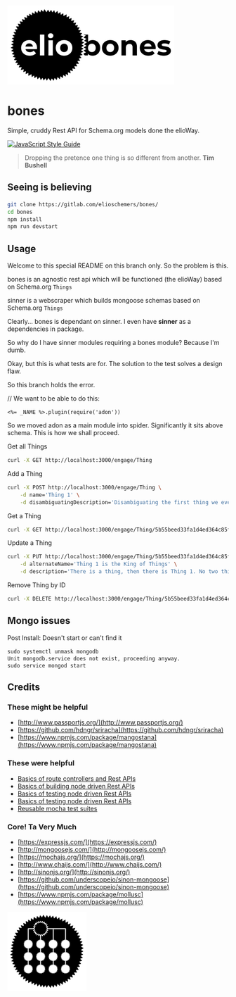 ![](elio-bones-logo.png)

# bones

Simple, cruddy Rest API for Schema.org models done the elioWay.

[![JavaScript Style Guide](https://img.shields.io/badge/code_style-standard-brightgreen.svg)](https://standardjs.com)


> Dropping the pretence one thing is so different from another.
**Tim Bushell**

## Seeing is believing

```bash
git clone https://gitlab.com/elioschemers/bones/
cd bones
npm install
npm run devstart
```

## Usage

Welcome to this special README on this branch only. So the problem is this.

bones is an agnostic rest api which will be functioned (the elioWay) based on Schema.org `Things`

sinner is a webscraper which builds mongoose schemas based on Schema.org `Things`

Clearly... bones is dependant on sinner. I even have **sinner** as a dependencies in package.

So why do I have sinner modules requiring a bones module? Because I'm dumb.

Okay, but this is what tests are for. The solution to the test solves a design flaw.

So this branch holds the error.

// We want to be able to do this:
```ejs
<%= _NAME %>.plugin(require('adon'))
```

So we moved adon as a main module into spider. Significantly it sits above schema. This is how we shall proceed. 

Get all Things
```bash
curl -X GET http://localhost:3000/engage/Thing
```

Add a Thing
```bash
curl -X POST http://localhost:3000/engage/Thing \
    -d name='Thing 1' \
    -d disambiguatingDescription='Disambiguating the first thing we ever added'
```

Get a Thing
```bash
curl -X GET http://localhost:3000/engage/Thing/5b55beed33fa1d4ed364c85f
```

Update a Thing
```bash
curl -X PUT http://localhost:3000/engage/Thing/5b55beed33fa1d4ed364c85f \
    -d alternateName='Thing 1 is the King of Things' \
    -d description='There is a thing, then there is Thing 1. No two things are the same. Thing 1 is best.'
```

Remove Thing by ID
```bash
curl -X DELETE http://localhost:3000/engage/Thing/5b55beed33fa1d4ed364c85f
```

## Mongo issues

Post Install: Doesn't start or can't find it
```
sudo systemctl unmask mongodb
Unit mongodb.service does not exist, proceeding anyway.
sudo service mongod start
```

## Credits

### These might be helpful

* [http://www.passportjs.org/](http://www.passportjs.org/)
* [https://github.com/hdngr/sriracha](https://github.com/hdngr/sriracha)
* [https://www.npmjs.com/package/mangostana](https://www.npmjs.com/package/mangostana)

### These were helpful

* [Basics of route controllers and Rest APIs](https://www.codementor.io/olatundegaruba/nodejs-restful-apis-in-10-minutes-q0sgsfhbd)
* [Basics of building node driven Rest APIs](https://www.djamseed.com/2016/03/30/building-restful-apis-with-express-and-mongodb/)
* [Basics of testing node driven Rest APIs](https://medium.com/nongaap/beginners-guide-to-writing-mongodb-mongoose-unit-tests-using-mocha-chai-ab5bdf3d3b1d)
* [Basics of testing node driven Rest APIs](https://scotch.io/tutorials/test-a-node-restful-api-with-mocha-and-chai)
* [Reusable mocha test suites](https://stackoverflow.com/questions/26107027/running-mocha-setup-before-each-suite-rather-than-before-each-test)

### Core! Ta Very Much

* [https://expressjs.com/](https://expressjs.com/)
* [http://mongoosejs.com/](http://mongoosejs.com/)
* [https://mochajs.org/](https://mochajs.org/)
* [http://www.chaijs.com/](http://www.chaijs.com/)
* [http://sinonjs.org/](http://sinonjs.org/)
* [https://github.com/underscopeio/sinon-mongoose](https://github.com/underscopeio/sinon-mongoose)
* [https://www.npmjs.com/package/mollusc](https://www.npmjs.com/package/mollusc)

![](apple-touch-icon.png)
